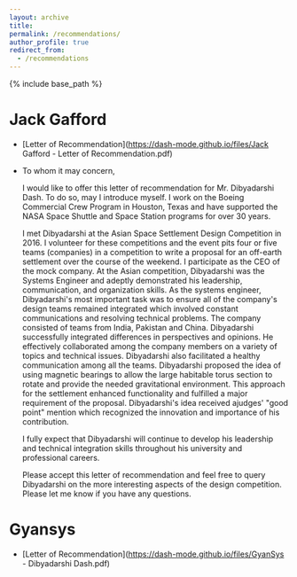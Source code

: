 ```yaml
---
layout: archive
title:
permalink: /recommendations/
author_profile: true
redirect_from:
  - /recommendations
---
```


{% include base_path %}

Jack Gafford
===
* [Letter of Recommendation](https://dash-mode.github.io/files/Jack Gafford - Letter of Recommendation.pdf)
* To whom it may concern,

  I would like to offer this letter of recommendation for Mr. Dibyadarshi Dash. To do so, may I
  introduce myself. I work on the Boeing Commercial Crew Program in Houston, Texas and have
  supported the NASA Space Shuttle and Space Station programs for over 30 years.
  
  I met Dibyadarshi at the Asian Space Settlement Design Competition in 2016. I volunteer for
  these competitions and the event pits four or five teams (companies) in a competition to write a
  proposal for an off-earth settlement over the course of the weekend. I participate as the CEO of
  the mock company. At the Asian competition, Dibyadarshi was the Systems Engineer and
  adeptly demonstrated his leadership, communication, and organization skills. As the systems
  engineer, Dibyadarshi's most important task was to ensure all of the company's design teams
  remained integrated which involved constant communications and resolving technical problems.
  The company consisted of teams from India, Pakistan and China. Dibyadarshi successfully
  integrated differences in perspectives and opinions. He effectively collaborated among the
  company members on a variety of topics and technical issues. Dibyadarshi also facilitated a
  healthy communication among all the teams. Dibyadarshi proposed the idea of using magnetic
  bearings to allow the large habitable torus section to rotate and provide the needed gravitational
  environment. This approach for the settlement enhanced functionality and fulfilled a major
  requirement of the proposal. Dibyadarshi's idea received ajudges' "good point" mention which
  recognized the innovation and importance of his contribution.
  
  I fully expect that Dibyadarshi will continue to develop his leadership and technical integration
  skills throughout his university and professional careers.
  
  Please accept this letter of recommendation and feel free to query Dibyadarshi on the more
  interesting aspects of the design competition. Please let me know if you have any questions.
  
  
Gyansys
======
* [Letter of Recommendation](https://dash-mode.github.io/files/GyanSys - Dibyadarshi Dash.pdf)
  
  
